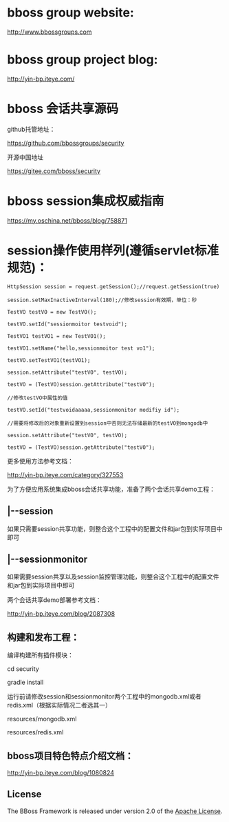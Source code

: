 ﻿# bboss group website:
http://www.bbossgroups.com

# bboss group project blog:
http://yin-bp.iteye.com/

# bboss 会话共享源码
github托管地址： 

https://github.com/bbossgroups/security 

开源中国地址 

https://gitee.com/bboss/security

# bboss session集成权威指南
https://my.oschina.net/bboss/blog/758871

# session操作使用样列(遵循servlet标准规范)：

```
HttpSession session = request.getSession();//request.getSession(true)

session.setMaxInactiveInterval(180);//修改session有效期，单位：秒

TestVO testVO = new TestVO();

testVO.setId("sessionmoitor testvoid");

TestVO1 testVO1 = new TestVO1();

testVO1.setName("hello,sessionmoitor test vo1");

testVO.setTestVO1(testVO1);

session.setAttribute("testVO", testVO);

testVO = (TestVO)session.getAttribute("testVO");

//修改testVO中属性的值

testVO.setId("testvoidaaaaa,sessionmonitor modifiy id");

//需要将修改后的对象重新设置到session中否则无法存储最新的testVO到mongodb中

session.setAttribute("testVO", testVO);

testVO = (TestVO)session.getAttribute("testVO");

```

更多使用方法参考文档：

http://yin-bp.iteye.com/category/327553


为了方便应用系统集成bboss会话共享功能，准备了两个会话共享demo工程： 

## |--session 

如果只需要session共享功能，则整合这个工程中的配置文件和jar包到实际项目中即可 

## |--sessionmonitor

如果需要session共享以及session监控管理功能，则整合这个工程中的配置文件和jar包到实际项目中即可 

两个会话共享demo部署参考文档：

http://yin-bp.iteye.com/blog/2087308

## 构建和发布工程：

编译构建所有插件模块：

cd security

gradle install


运行前请修改session和sessionmonitor两个工程中的mongodb.xml或者redis.xml（根据实际情况二者选其一）

resources/mongodb.xml

resources/redis.xml


## bboss项目特色特点介绍文档：
http://yin-bp.iteye.com/blog/1080824

## License

The BBoss Framework is released under version 2.0 of the [Apache License][].

[Apache License]: http://www.apache.org/licenses/LICENSE-2.0